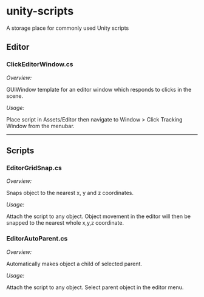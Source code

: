# unity-scripts
A storage place for commonly used Unity scripts

## Editor

### ClickEditorWindow.cs

_Overview:_

GUIWindow template for an editor window which responds to clicks in the scene.

_Usage:_

Place script in Assets/Editor then navigate to Window > Click Tracking Window from the menubar.

___

## Scripts


### EditorGridSnap.cs

_Overview:_

Snaps object to the nearest x, y and z coordinates.

_Usage:_

Attach the script to any object.
Object movement in the editor will then be snapped to the nearest whole x,y,z coordinate.

### EditorAutoParent.cs

_Overview:_

Automatically makes object a child of selected parent.

_Usage:_

Attach the script to any object.
Select parent object in the editor menu.
